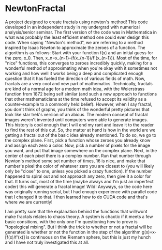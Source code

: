 # NewtonFractal
A project designed to create fractals using newton's method!
This code developed in an independent study in my undergrad with numerical analysis/senior seminar. The first version of the code was in Mathematica in what was probably the least efficient method one could ever design this code.
When saying "Newton's method", we are referring to a method inspired by Isaac Newton to approximate the zeroes of a function. The algorithm is as follows:
Start with your function f(x) and an initial guess for the zero, x_0.
Then, x_n=x_{n-1}-(f(x_{n-1})/f'(x_{n-1})).
Most of the time, for "nice" functions, this converges to zeroes incredibly quickly, making for a wonderful method of approximating when you're okay with it sometimes not working and how well it works being a deep and complicated enough question that it has fueled the direction of various fields of math.
Now, fractals are a very cool and new part of mathematics. Technically, fractals are kind of a normal age for a modern math idea, with the Weierstrass function from 1872 being self similar (and such a new approach to functions that other mathematicians at the time refused to accept its validity as a counter-example to a commonly held belief). However, when I say fractal, you don't think of graphs, you think of the wonderful pretty pictures that look like star trek's version of an abicus. The modern concept of fractal images weren't invented until computers were able to generate images. This history is cool enough that I will end my rant and leave it to the reader to find the rest of this out.
So, the matter at hand is how in the world are we getting a fractal out of the basic idea already mentioned. To do so, we go to the complex plane. First, pick a function whose zeroes you already know and assign each zero a color. Now, pick a number of pixels for the image you want, and put that image somewhere on the complex plane. Next, in the center of each pixel there is a complex number. Run that number through Newton's method some set number of times, 16 is nice, and make that number's pixel the color of whatever zero you are closest to (you will likely only be "close" to one, unless you picked a crazy function). If the number happened to spiral out and not approach any zero, then give it a color for that.
It turns out, most of the time (maybe always and I'm just an imperfect coder) this will generate a fractal image!
Wild!
Anyways, so the code here was originally running serial, but I had enough experience with parallel code that I changed it to that. I then learned how to do CUDA code and that's where we are currently!

I am pretty sure that the explanation behind the functions that will/wont make fractals relates to chaos theory. A system is chaotic if it meets a few basic consitions, with the only one I'm questioning how to prove is "topological mixing". But I think the trick to whether or not a fractal will be generated is whether or not the function in the step of the algorithm g(x)=x-[f(x)/f'(x)] is continuous on the Riemann sphere, but this is just my hunch and I have not truly investigated this at all.
